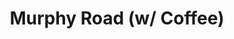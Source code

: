 ---
abv: 6.2%
alt:
availability: Keg
bitterness: 
description: Our rotating milk stout with coffee and a touch of vanilla.
gravity: 
hops: 
ibu: 34
img: murphy-road.jpg
layout: beer
malt: 
modal-id: murphy-road
title: Murphy Road (w/ Coffee)
on-tap: yup
sourness: 
style: Milk Stout
---